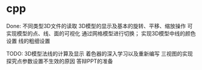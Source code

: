 # cpp
Done:
不同类型3D文件的读取
3D模型的显示及基本的旋转、平移、缩放操作
可实现模型的点、线、面的可视化 通过网格模型进行切换；
实现3D模型中线的颜色设置 线的粗细设置

TODO:
3D模型法线的计算及显示
着色器的深入学习以及重新编写
三视图的实现
探究点参数设置不生效的原因
答辩PPT的准备
